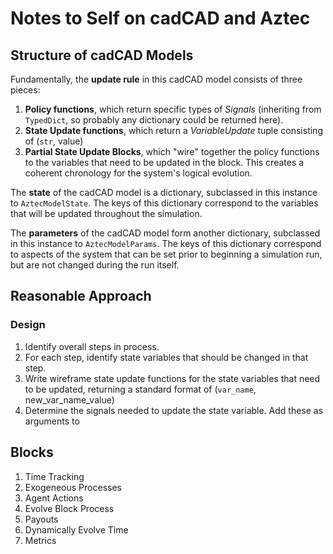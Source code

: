 # Notes to Self on cadCAD and Aztec

## Structure of cadCAD Models

Fundamentally, the **update rule** in this cadCAD model consists of three pieces:
1. **Policy functions**, which return specific types of *Signals* (inheriting from `TypedDict`, so probably any dictionary could be returned here).
2. **State Update functions**, which return a *VariableUpdate* tuple consisting of (`str`, value)
3. **Partial State Update Blocks**, which "wire" together the policy functions to the variables that need to be updated in the block. This creates a coherent chronology for the system's logical evolution.

The **state** of the cadCAD model is a dictionary, subclassed in this instance to `AztecModelState`. The keys of this dictionary correspond to the variables that will be updated throughout the simulation.

The **parameters** of the cadCAD model form another dictionary, subclassed in this instance to `AztecModelParams`. The keys of this dictionary correspond to aspects of the system that can be set prior to beginning a simulation run, but are not changed during the run itself. 

## Reasonable Approach

### Design

1. Identify overall steps in process.
2. For each step, identify state variables that should be changed in that step.
3. Write wireframe state update functions for the state variables that need to be updated, returning a standard format of (`var_name`, new_var_name_value)
4. Determine the signals needed to update the state variable. Add these as arguments to 

## Blocks

1. Time Tracking
2. Exogeneous Processes
3. Agent Actions
4. Evolve Block Process
5. Payouts
6. Dynamically Evolve Time
7. Metrics

